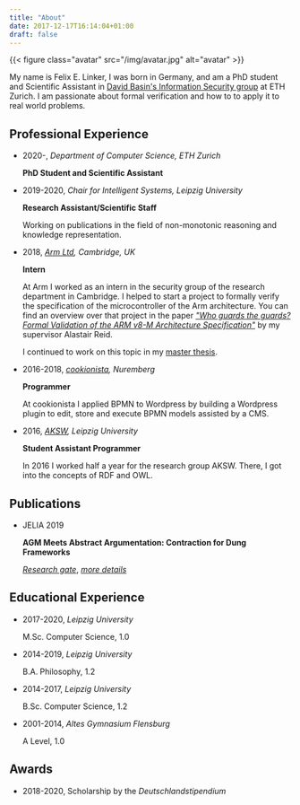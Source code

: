 ```yaml
---
title: "About"
date: 2017-12-17T16:14:04+01:00
draft: false
---
```


<!-- position="center" style="border-radius: 8px; width: 400px;" -->
{{< figure class="avatar" src="/img/avatar.jpg" alt="avatar" >}}

My name is Felix E. Linker, I was born in Germany, and am a PhD student and Scientific Assistant in [David Basin's Information Security group](https://infsec.ethz.ch/) at ETH Zurich.
I am passionate about formal verification and how to to apply it to real world problems.

## Professional Experience

* 2020-, *Department of Computer Science, ETH Zurich*

    **PhD Student and Scientific Assistant**

* 2019-2020, *Chair for Intelligent Systems, Leipzig University*

    **Research Assistant/Scientific Staff**

    Working on publications in the field of non-monotonic reasoning and knowledge representation.

* 2018, *[Arm Ltd](https://www.arm.com/), Cambridge, UK*

    **Intern**

    At Arm I worked as an intern in the security group of the research
    department in Cambridge.
    I helped to start a project to formally verify the specification of the
    microcontroller of the Arm architecture.
    You can find an overview over that project in the paper
    [_"Who guards the guards? Formal Validation of the ARM v8-M Architecture Specification"_](https://alastairreid.github.io/papers/OOPSLA_17/)
    by my supervisor Alastair Reid.

    I continued to work on this topic in my [master thesis](/works/msc_riscv/).

* 2016-2018, *[cookionista](https://cookionista.com/), Nuremberg*

    **Programmer**

    At cookionista I applied BPMN to Wordpress by building a Wordpress plugin to
    edit, store and execute BPMN models assisted by a CMS.

* 2016, *[AKSW](http://aksw.org), Leipzig University*

    **Student Assistant Programmer**

    In 2016 I worked half a year for the research group AKSW.
    There, I got into the concepts of RDF and OWL.

## Publications

* JELIA 2019

    **AGM Meets Abstract Argumentation: Contraction for Dung Frameworks**

    [*Research gate*](https://www.researchgate.net/publication/332211310_AGM_Meets_Abstract_Argumentation_Contraction_for_Dung_Frameworks), [*more details*](/works/jelia)

## Educational Experience

* 2017-2020, *Leipzig University*

    M.Sc. Computer Science, 1.0

* 2014-2019, *Leipzig University*

    B.A. Philosophy, 1.2

* 2014-2017, *Leipzig University*

    B.Sc. Computer Science, 1.2

* 2001-2014, *Altes Gymnasium Flensburg*

    A Level, 1.0

## Awards

* 2018-2020, Scholarship by the *Deutschlandstipendium*

